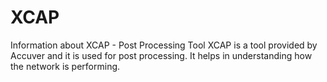 # XCAP
Information about XCAP - Post Processing Tool
XCAP is a tool provided by Accuver and it is used for post processing. It helps in understanding how the network is performing.
